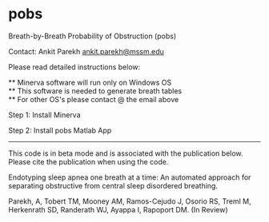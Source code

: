 # pobs
Breath-by-Breath Probability of Obstruction (pobs)

Contact: 
Ankit Parekh
ankit.parekh@mssm.edu

Please read detailed instructions below:

** Minerva software will run only on Windows OS  
** This software is needed to generate breath tables  
** For other OS's please contact @ the email above  

Step 1: Install Minerva

Step 2: Install pobs Matlab App


------------------------------
This code is in beta mode and is associated with the publication below. Please cite the publication when using the code. 

Endotyping sleep apnea one breath at a time: An automated approach for separating obstructive from central sleep disordered breathing. 

Parekh, A, Tobert TM, Mooney AM, Ramos-Cejudo J, Osorio RS, Treml M, Herkenrath SD, Randerath WJ, Ayappa I, Rapoport DM. (In Review)
